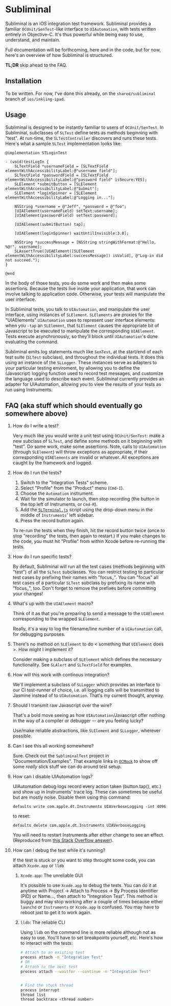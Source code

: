 Subliminal
==========

Subliminal is an iOS integration test framework. Subliminal provides a familiar `OCUnit/SenTest`-like interface to `UIAutomation`, with tests written entirely in Objective-C. It's thus powerful while being easy to use, understand, and maintain.

Full documentation will be forthcoming, here and in the code, but for now, here's an overview of how Subliminal is structured.

**TL;DR** skip ahead to the FAQ.

Installation
-----

To be written. For now, I've done this already, on the `shared/subliminal` branch of `ios/inkling-ipad`.

Usage
-----

Subliminal is designed to be instantly familiar to users of `OCUnit/SenTest`. In Subliminal, subclasses of `SLTest` define tests as methods beginning with "test". At run-time, the `SLTestController` discovers and runs these tests. Here's what a sample `SLTest` implementation looks like:

	@implementation STLoginTest

	- (void)testLogIn {
		SLTextField *usernameField = [SLTextField elementWithAccessibilityLabel:@"username field"];
		SLTextField *passwordField = [SLTextField elementWithAccessibilityLabel:@"password field" isSecure:YES];
		SLElement *submitButton = [SLElement elementWithAccessibilityLabel:@"Submit"];
		SLElement *loginSpinner = [SLElement elementWithAccessibilityLabel:@"Logging in..."];
		
	    NSString *username = @"Jeff", *password = @"foo";
	    [UIAElement(usernameField) setText:username];
	    [UIAElement(passwordField) setText:password];
    
	    [UIAElement(submitButton) tap];
    
	    [UIAElement(loginSpinner) waitUntilInvisible:3.0];
    
	    NSString *successMessage = [NSString stringWithFormat:@"Hello, %@!", username];
	    SLAssertTrue([UIAElement([SLElement elementWithAccessibilityLabel:successMessage]) isValid], @"Log-in did not succeed.");
	}

	@end


In the body of those tests, you do some work and then make some assertions. Because the tests live inside your application, that work can involve talking to application code. Otherwise, your tests will manipulate the user interface. 

In Subliminal tests, you talk to `UIAutomation`, and manipulate the user interface, using instances of `SLElement`. `SLElements` are proxies for the "UIAElements" `UIAutomation` uses to represent user interface elements: when you `-tap` an `SLElement`, that `SLElement` causes the appropriate bit of Javascript to be executed to manipulate the corresponding `UIAElement`. Tests execute asynchronously, so they'll block until `UIAutomation`'s done evaluating the command.

Subliminal emits log statements much like `SenTest`, at the start/end of each test suite (`SLTest` subclass), and throughout the individual tests. It does this using an instance of the `SLLogger`. These instances serve as adapters to your particular testing enviroment, by allowing you to define the (Javascript) logging function used to record test messages, and customize the language used to describe each event. Subliminal currently provides an adapter for UIAutomation, allowing you to view the results of your tests as run using Instruments.

FAQ (aka stuff which should eventually go somewhere above)
----------------------------------------------------------

1. How do I write a test?

	Very much like you would write a unit test using `OCUnit/SenTest`: make a new subclass of `SLTest`, and define some methods on it beginning with "test". Do some work, make some assertions. Note, calls to `UIAutomation` (through `SLElement`) will throw exceptions as appropriate, if their corresponding `UIAElements` are invalid or whatever. All exceptions are caught by the framework and logged.
	
2. How do I run the tests?
	
	1. Switch to the "Integration Tests" scheme.
	2. Select "Profile" from the "Product" menu (`Cmd-I`).
	3. Choose the `Automation` instrument.
	4. Wait for the simulator to launch, then stop recording (the button in the top 
	left of Instruments, or `Cmd-R`).
	5. Add the [`SLTerminal.js`](https://git.inkling.com/ios/Subliminal/blob/master/SLTerminal.js) script using the drop-down menu in the middle of `Instruments`' left sidebar.
	6. Press the record button again.
	
	To re-run the tests when they finish, hit the record button twice (once to stop 
	"recording" the tests, then again to restart.) If you make changes to the code, 
	you must hit "Profile" from within Xcode before re-running the tests.
	
3. How do I run specific tests?

	By default, Subliminal will run all the test cases (methods beginning with "test") 
	of all the `SLTest` subclasses. You can restrict testing to particular test 
	cases by prefixing their names with "focus_". You can "focus" all test cases 
	of a particular `SLTest` subclass by prefixing its name with "focus_", too. 
	Don't forget to remove the prefixes before committing your changes!
	
4. What's up with the `UIAElement` macro?

	Think of it as that you're preparing to send a message to the `UIAElement` corresponding to the wrapped `SLElement`.
	
	Really, it's a way to log the filename/line number of a `UIAutomation` call, for debugging purposes.
	
5. There's no method on `SLElement` to do < something that `UIElement` does >. How might I implement it?
	
	Consider making a subclass of `SLElement` which defines the necessary functionality. See `SLAlert` and `SLTextField` for examples.
	
6. How will this work with continous integration?

	We'll implement a subclass of `SLLogger` which provides an interface to our CI test-runner of choice, i.e. all logging calls will be transmitted to Jasmine instead of to `UIAutomation`. That's my current thought, anyway.
	
7. Should I transmit raw Javascript over the wire?

	That's a bold move seeing as how `UIAutomation`/Javascript offer nothing in the way of a compiler or debugger -- are you feeling lucky?
	
	Use/make reliable abstractions, like `SLElement` and `SLLogger`, wherever possible.
	
8. Can I see this all working somewhere?

	Sure. Check out the `SubliminalTest` project in "Documentation/Examples". That example links in [`OCMock`](https://github.com/inkling/ocmock) to show off some _really_ slick stuff we can do around test setup.
	
9. How can I disable UIAutomation logs?

	UIAutomation debug logs record every action taken (button.tap(), etc.) and show up in Instruments' trace log. These can sometimes be useful but are mostly noise. Disable them using this command:
	 
	`defaults write com.apple.dt.Instruments UIAVerboseLogging -int 4096`
	
	to reset:
	
	`defaults delete com.apple.dt.Instruments UIAVerboseLogging`

	You will need to restart Instruments after either change to see an effect. (Reproduced from [this Stack Overflow answer](http://stackoverflow.com/a/8760768)).
	
10. How can I debug the test while it's running?

	If the test is stuck or you want to step throught some code, you can attach `Xcode.app` or `lldb`
	
	1. `Xcode.app`: The unreliable GUI

		It's possible to use `Xcode.app` to debug the tests. You can do it at anytime with Project -> Attach to Process -> By Process Identifier (PID) or Name..., then attach to "Integration Test". This method is buggy and may stop working after a couple of times because either `launchd` or `Instruments` or `Xcode.app` is confused. You may have to reboot just to get it to work again.

	2. `lldb`: The reliable CLI

		Using `lldb` on the command line is more reliable although not as easy to use. You'll have to set breakpoints yourself, etc. Here's how to interact with the tests:

		```sh
		# Attach to an existing test
		process attach -n "Integration Test"
		# OR
		# Attach to the next test
		process attach --waitfor --continue -n "Integration Test"
		
		
		# Find the stuck thread
		process interrupt
		thread list
		thread backtrace <thread number>
		```
		
